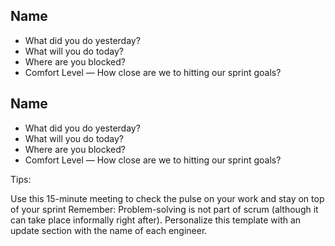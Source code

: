 ## Name

- What did you do yesterday?
- What will you do today?
- Where are you blocked?
- Comfort Level — How close are we to hitting our sprint goals?

## Name

- What did you do yesterday?
- What will you do today?
- Where are you blocked?
- Comfort Level — How close are we to hitting our sprint goals?


Tips:

Use this 15-minute meeting to check the pulse on your work and stay on top of your sprint
Remember: Problem-solving is not part of scrum (although it can take place informally right after).
Personalize this template with an update section with the name of each engineer.
